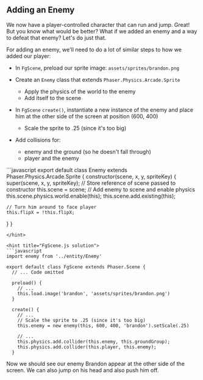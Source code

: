 ## Adding an Enemy

We now have a player-controlled character that can run and jump. Great! But you know what would be better? What if we added an enemy and a way to defeat that enemy? Let's do just that.

For adding an enemy, we'll need to do a lot of similar steps to how we added our player:

- In `FgScene`, preload our sprite image: `assets/sprites/brandon.png`
- Create an `Enemy` class that extends `Phaser.Physics.Arcade.Sprite`
  * Apply the physics of the world to the enemy
  * Add itself to the scene

- In `FgScene` `create()`, instantiate a new instance of the enemy and place him at the other side of the screen at position (600, 400)
  * Scale the sprite to .25 (since it's too big)
- Add collisions for:
  * enemy and the ground (so he doesn't fall through)
  * player and the enemy

<hint title="Enemy.js solution">
```javascript
export default class Enemy extends Phaser.Physics.Arcade.Sprite {
  constructor(scene, x, y, spriteKey) {
    super(scene, x, y, spriteKey);
    // Store reference of scene passed to constructor
    this.scene = scene;
    // Add enemy to scene and enable physics
    this.scene.physics.world.enable(this);
    this.scene.add.existing(this);

    // Turn him around to face player
    this.flipX = !this.flipX;
  }
}
```
</hint>

<hint title="FgScene.js solution">
```javascript
import enemy from '../entity/Enemy'

export default class FgScene extends Phaser.Scene {
  // ... Code omitted

  preload() {
    // ...
    this.load.image('brandon', 'assets/sprites/brandon.png')
  }

  create() {
    // ...
    // Scale the sprite to .25 (since it's too big)
    this.enemy = new enemy(this, 600, 400, 'brandon').setScale(.25)

    // ...
    this.physics.add.collider(this.enemy, this.groundGroup);
    this.physics.add.collider(this.player, this.enemy);
  }
```
</hint>

Now we should see our enemy Brandon appear at the other side of the screen. We can also jump on his head and also push him off.

